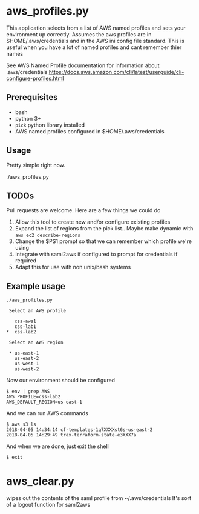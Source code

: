 # aws_profiles.py

This application selects from a list of AWS named profiles and sets your environment
up correctly. Assumes the aws profiles are in $HOME/.aws/credentials and in the
AWS ini config file standard.
This is useful when you have a lot of named profiles and cant remember thier names

See AWS Named Profile documentation for information about .aws/credentials
https://docs.aws.amazon.com/cli/latest/userguide/cli-configure-profiles.html

## Prerequisites
* bash
* python 3+
* `pick` python library installed
* AWS named profiles configured in $HOME/.aws/credentials

## Usage

Pretty simple right now. 

./aws_profiles.py

## TODOs 

Pull requests are welcome. Here are a few things we could do

1. Allow this tool to create new and/or configure existing profiles
2. Expand the list of regions from the pick list.. Maybe make dynamic with `aws
	 ec2 describe-regions`
3. Change the $PS1 prompt so that we can remember which profile we're using
4. Integrate with saml2aws if configured to prompt for credentials if required
5. Adapt this for use with non unix/bash systems


## Example usage
```
./aws_profiles.py

 Select an AWS profile

   css-aws1
   css-lab1
*  css-lab2

 Select an AWS region

 * us-east-1
   us-east-2
   us-west-1
   us-west-2
```

Now our environment should be configured
```
$ env | grep AWS
AWS_PROFILE=css-lab2
AWS_DEFAULT_REGION=us-east-1
```

And we can run AWS commands
```
$ aws s3 ls
2018-04-05 14:34:14 cf-templates-1q7XXXXst6s-us-east-2
2018-04-05 14:29:49 trax-terraform-state-e3XXX7a
```

And when we are done, just exit the shell
```
$ exit
```

# aws_clear.py

wipes out the contents of the saml profile from ~/.aws/credentials
It's sort of a logout function for saml2aws
